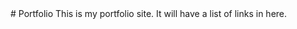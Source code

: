 <link type="text/css" rel="stylesheet" href="css/style.css" />
# Portfolio
This is my portfolio site. It will have a list of links in here.
